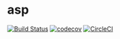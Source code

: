 # asp

[![Build Status](https://travis-ci.com/iam-feysal/asp.svg?token=wXVyshzEp9HeDMY8Hr9J&branch=master)](https://travis-ci.com/iam-feysal/asp)
[![codecov](https://codecov.io/gh/iam-feysal/asp/branch/master/graph/badge.svg?token=tAgyz9sjc5)](https://codecov.io/gh/iam-feysal/asp)
[![CircleCI](https://circleci.com/gh/iam-feysal/asp/tree/master.svg?style=svg)](https://circleci.com/gh/iam-feysal/asp/tree/master)